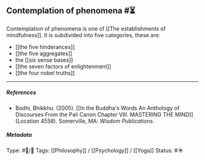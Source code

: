 ## Contemplation of phenomena  #⏳ 

Contemplation of phenomena is one of [[The establishments of mindfulness]]. It is subdivided into five categories, these are:

- [[the five hinderances]] 
- [[the five aggregates]]
- the [[six sense bases]]
- [[the seven factors of enlightenment]]
- [[the four nobel truths]]

___

##### References

- Bodhi, Bhikkhu. (2005). [[In the Buddha's Words An Anthology of Discourses From the Pali Canon Chapter VIII. MASTERING THE MIND]] (Location 4558). Somerville, MA: _Wisdom Publications_.

##### Metadata
Type: #🔵/🔵 
Tags: [[Philosophy]] / [[Psychology]] / [[Yoga]]
Status: #☀️ 